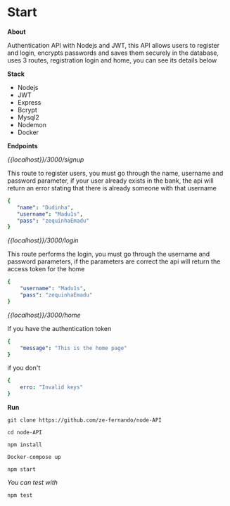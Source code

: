 # Start
 
 **About**

 Authentication API with Nodejs and JWT, this API allows users to register and login, encrypts passwords and saves them securely in the database, uses 3 routes, registration login and home, you can see its details below

 **Stack**
 * Nodejs
 * JWT
 * Express
 * Bcrypt
 * Mysql2
 * Nodemon
 * Docker

 **Endpoints**

 *{{localhost}}/3000/signup*
 
This route to register users, you must go through the name, username and password parameter, if your user already exists in the bank, the api will return an error stating that there is already someone with that username

 ```yaml
 {
    "name": "Dudinha",
    "username": "Madu1s",
    "pass": "zequinhaEmadu"
 }
 ```

 *{{localhost}}/3000/login*
 
This route performs the login, you must go through the username and password parameters, if the parameters are correct the api will return the access token for the home 

```yaml
{
    "username": "Madu1s",
    "pass": "zequinhaEmadu"
}
```

*{{localhost}}/3000/home*

If you have the authentication token

```yaml
{
    "message": "This is the home page"
}
```

if you don't 

```yaml
{
    erro: "Invalid keys"
}
```

 **Run**

 `git clone https://github.com/ze-fernando/node-API`

 `cd node-API`

 `npm install`

 `Docker-compose up`

 `npm start` 

 *You can test with*
 
 `npm test`
